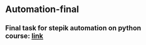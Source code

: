 # Automation-final
## Final task for stepik automation on python course: [link](https://stepik.org/course/575)
